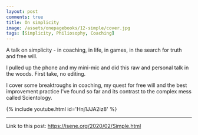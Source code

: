 ```yaml
---
layout: post
comments: true
title: On simplicity
image: /assets/onepagebooks/12-simple/cover.jpg
tags: [Simplicity, Philiosophy, Coaching]
---
```


A talk on simplicity - in coaching, in life, in games, in the search for truth and free will. 

I pulled up the phone and my mini-mic and did this raw and personal talk in the woods. First take, no editing.

I cover some breaktroughs in coaching, my quest for free will and the best improvement practice I've found so far and its contrast to the complex mess called Scientology.

{% include youtube.html id='Hnj1JJA2iz8' %}

---
Link to this post: <https://isene.org/2020/02/Simple.html>

